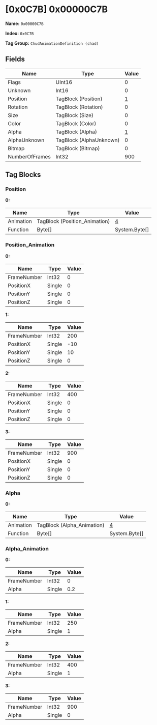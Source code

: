 # [0x0C7B] 0x00000C7B

**Name:** ```0x00000C7B```

**Index:** ```0x0C7B```

**Tag Group:** ```ChudAnimationDefinition (chad)```

## Fields

Name	| Type	| Value
---	|---	|---	|
Flags	|UInt16	|0
Unknown	|Int16	|0
Position	|TagBlock (Position)	|[1](#position)
Rotation	|TagBlock (Rotation)	|0
Size	|TagBlock (Size)	|0
Color	|TagBlock (Color)	|0
Alpha	|TagBlock (Alpha)	|[1](#alpha)
AlphaUnknown	|TagBlock (AlphaUnknown)	|0
Bitmap	|TagBlock (Bitmap)	|0
NumberOfFrames	|Int32	|900


## Tag Blocks

### Position

**0:**

Name	| Type	| Value
---	|---	|---	|
Animation	|TagBlock (Position_Animation)	|[4](#position_animation)
Function	|Byte[]	|System.Byte[]


### Position_Animation

**0:**

Name	| Type	| Value
---	|---	|---	|
FrameNumber	|Int32	|0
PositionX	|Single	|0
PositionY	|Single	|0
PositionZ	|Single	|0


**1:**

Name	| Type	| Value
---	|---	|---	|
FrameNumber	|Int32	|200
PositionX	|Single	|-10
PositionY	|Single	|10
PositionZ	|Single	|0


**2:**

Name	| Type	| Value
---	|---	|---	|
FrameNumber	|Int32	|400
PositionX	|Single	|0
PositionY	|Single	|0
PositionZ	|Single	|0


**3:**

Name	| Type	| Value
---	|---	|---	|
FrameNumber	|Int32	|900
PositionX	|Single	|0
PositionY	|Single	|0
PositionZ	|Single	|0


### Alpha

**0:**

Name	| Type	| Value
---	|---	|---	|
Animation	|TagBlock (Alpha_Animation)	|[4](#alpha_animation)
Function	|Byte[]	|System.Byte[]


### Alpha_Animation

**0:**

Name	| Type	| Value
---	|---	|---	|
FrameNumber	|Int32	|0
Alpha	|Single	|0.2


**1:**

Name	| Type	| Value
---	|---	|---	|
FrameNumber	|Int32	|250
Alpha	|Single	|1


**2:**

Name	| Type	| Value
---	|---	|---	|
FrameNumber	|Int32	|400
Alpha	|Single	|1


**3:**

Name	| Type	| Value
---	|---	|---	|
FrameNumber	|Int32	|900
Alpha	|Single	|0


